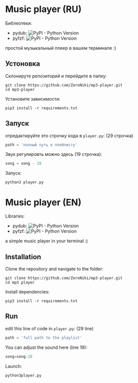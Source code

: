 # Music player (RU)

Библеотеки:
- pydub: ![PyPI - Python Version](https://img.shields.io/pypi/pyversions/pydub)
- pyfzf: ![PyPI - Python Version](https://img.shields.io/pypi/pyversions/pyfzf)

простой музыкальный плеер в вашем терминале :)

## Устоновка

Склонируте репозиторий и перейдите в папку:

```
git clone https://github.com/ZeroNiki/mp3-player.git
cd mp3-player
```

Установите зависимости:
```
pip3 install -r requirements.txt
```

## Запуск

отредактируйте это строчку кода в `player.py`:
(29 строчка)
```python
path = 'полный путь к плейлисту'  
```

Звук регулировть можно здесь (19 строчка):
```python
song = song - 28 
```

Запуск:
```
python3 player.py
```

# Music player (EN)

Libraries:
- pydub: ![PyPI - Python Version](https://img.shields.io/pypi/pyversions/pydub)
- pyfzf: ![PyPI - Python Version](https://img.shields.io/pypi/pyversions/pyfzf)

a simple music player in your terminal :)

## Installation

Clone the repository and navigate to the folder:

```
git clone https://github.com/ZeroNiki/mp3-player.git
cd mp3 player
```

Install dependencies:
```
pip3 install -r requirements.txt
```

## Run

edit this line of code in `player.py`:
(29 line)
```python
path = 'full path to the playlist'
```

You can adjust the sound here (line 19):
```python
song=song-28
```

Launch:
```
python3player.py
```









